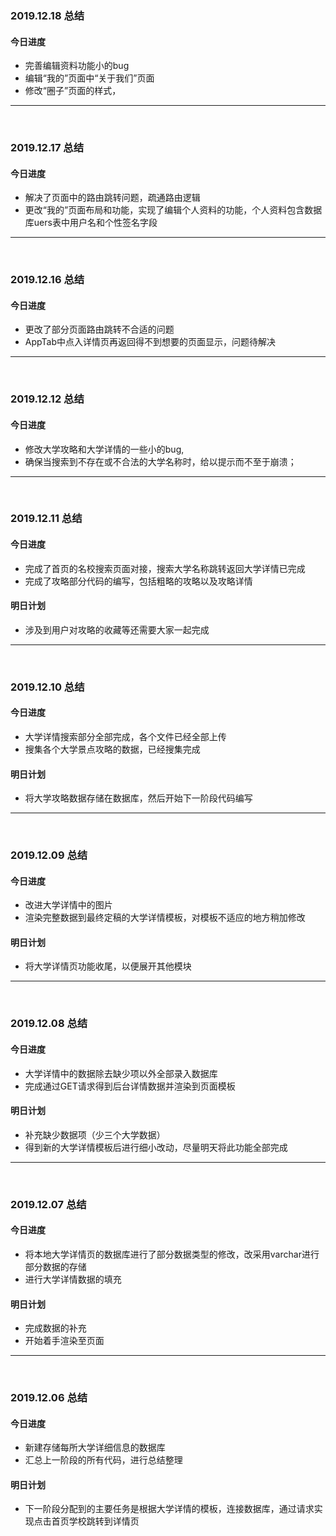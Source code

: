 
### 2019.12.18 总结  
#### 今日进度  
* 完善编辑资料功能小的bug                 
* 编辑“我的”页面中“关于我们”页面  
* 修改“圈子”页面的样式，
***  
<br/>

### 2019.12.17 总结  
#### 今日进度  
* 解决了页面中的路由跳转问题，疏通路由逻辑                
* 更改“我的”页面布局和功能，实现了编辑个人资料的功能，个人资料包含数据库uers表中用户名和个性签名字段                  
***  
<br/>

### 2019.12.16 总结  
#### 今日进度  
* 更改了部分页面路由跳转不合适的问题            
* AppTab中点入详情页再返回得不到想要的页面显示，问题待解决               
***  
<br/>

### 2019.12.12 总结  
#### 今日进度  
* 修改大学攻略和大学详情的一些小的bug,              
* 确保当搜索到不存在或不合法的大学名称时，给以提示而不至于崩溃；             
***  
<br/>

### 2019.12.11 总结  
#### 今日进度  
* 完成了首页的名校搜索页面对接，搜索大学名称跳转返回大学详情已完成              
* 完成了攻略部分代码的编写，包括粗略的攻略以及攻略详情           
#### 明日计划  
* 涉及到用户对攻略的收藏等还需要大家一起完成    
***  
<br/>

### 2019.12.10 总结  
#### 今日进度  
* 大学详情搜索部分全部完成，各个文件已经全部上传              
* 搜集各个大学景点攻略的数据，已经搜集完成         
#### 明日计划  
* 将大学攻略数据存储在数据库，然后开始下一阶段代码编写    
***  
<br/>

### 2019.12.09 总结  
#### 今日进度  
* 改进大学详情中的图片          
* 渲染完整数据到最终定稿的大学详情模板，对模板不适应的地方稍加修改      
#### 明日计划  
* 将大学详情页功能收尾，以便展开其他模块  
***  
<br/>

### 2019.12.08 总结  
#### 今日进度  
* 大学详情中的数据除去缺少项以外全部录入数据库      
* 完成通过GET请求得到后台详情数据并渲染到页面模板      
#### 明日计划  
* 补充缺少数据项（少三个大学数据）    
* 得到新的大学详情模板后进行细小改动，尽量明天将此功能全部完成  
***  
<br/>

### 2019.12.07 总结  
#### 今日进度  
* 将本地大学详情页的数据库进行了部分数据类型的修改，改采用varchar进行部分数据的存储    
* 进行大学详情数据的填充    
#### 明日计划  
* 完成数据的补充  
* 开始着手渲染至页面      
***  
<br/>

### 2019.12.06 总结  
#### 今日进度  
* 新建存储每所大学详细信息的数据库  
* 汇总上一阶段的所有代码，进行总结整理  
#### 明日计划  
* 下一阶段分配到的主要任务是根据大学详情的模板，连接数据库，通过请求实现点击首页学校跳转到详情页  
